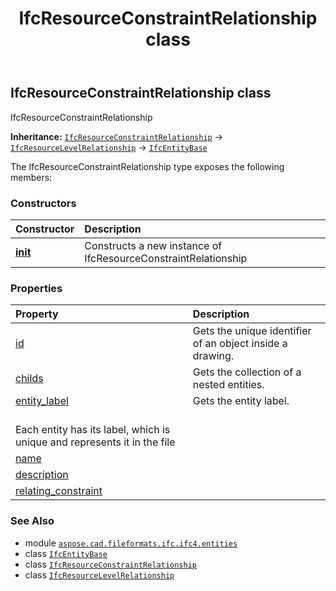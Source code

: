 ﻿---
title: IfcResourceConstraintRelationship class
second_title: Aspose.CAD for Python via .NET API References
description: 
type: docs
weight: 5720
url: /python-net/aspose.cad.fileformats.ifc.ifc4.entities/ifcresourceconstraintrelationship/
is_root: false
---

## IfcResourceConstraintRelationship class

IfcResourceConstraintRelationship



**Inheritance:** [`IfcResourceConstraintRelationship`](/cad/python-net/aspose.cad.fileformats.ifc.ifc4.entities/ifcresourceconstraintrelationship) → 
[`IfcResourceLevelRelationship`](/cad/python-net/aspose.cad.fileformats.ifc.ifc4.entities/ifcresourcelevelrelationship) → 
[`IfcEntityBase`](/cad/python-net/aspose.cad.fileformats.ifc/ifcentitybase)



The IfcResourceConstraintRelationship type exposes the following members:

### Constructors
| Constructor | Description |
| :- | :- |
| [__init__](/cad/python-net/aspose.cad.fileformats.ifc.ifc4.entities/ifcresourceconstraintrelationship/__init__/#) | Constructs a new instance of IfcResourceConstraintRelationship |


### Properties
| Property | Description |
| :- | :- |
| [id](/cad/python-net/aspose.cad.fileformats.ifc.ifc4.entities/ifcresourceconstraintrelationship/id) | Gets the unique identifier of an object inside a drawing. |
| [childs](/cad/python-net/aspose.cad.fileformats.ifc.ifc4.entities/ifcresourceconstraintrelationship/childs) | Gets the collection of a nested entities. |
| [entity_label](/cad/python-net/aspose.cad.fileformats.ifc.ifc4.entities/ifcresourceconstraintrelationship/entity_label) | Gets the entity label.<br/>Each entity has its label, which is unique and represents it in the file |
| [name](/cad/python-net/aspose.cad.fileformats.ifc.ifc4.entities/ifcresourceconstraintrelationship/name) |  |
| [description](/cad/python-net/aspose.cad.fileformats.ifc.ifc4.entities/ifcresourceconstraintrelationship/description) |  |
| [relating_constraint](/cad/python-net/aspose.cad.fileformats.ifc.ifc4.entities/ifcresourceconstraintrelationship/relating_constraint) |  |



### See Also
* module [`aspose.cad.fileformats.ifc.ifc4.entities`](..)
* class [`IfcEntityBase`](/cad/python-net/aspose.cad.fileformats.ifc/ifcentitybase)
* class [`IfcResourceConstraintRelationship`](/cad/python-net/aspose.cad.fileformats.ifc.ifc4.entities/ifcresourceconstraintrelationship)
* class [`IfcResourceLevelRelationship`](/cad/python-net/aspose.cad.fileformats.ifc.ifc4.entities/ifcresourcelevelrelationship)
